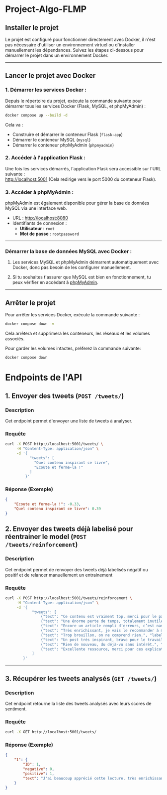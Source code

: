# **Project-Algo-FLMP**

## **Installer le projet**

Le projet est configuré pour fonctionner directement avec Docker, il n'est pas nécessaire d'utiliser un environnement virtuel ou d'installer manuellement les dépendances. Suivez les étapes ci-dessous pour démarrer le projet dans un environnement Docker.

---

## **Lancer le projet avec Docker**

### 1. **Démarrer les services Docker :**

Depuis le répertoire du projet, exécute la commande suivante pour démarrer tous les services Docker (Flask, MySQL, et phpMyAdmin) :

```sh
docker compose up --build -d
```

Cela va :

-   Construire et démarrer le conteneur Flask (`flask-app`)
-   Démarrer le conteneur MySQL (`mysql`)
-   Démarrer le conteneur phpMyAdmin (`phpmyadmin`)

### 2. **Accéder à l'application Flask :**

Une fois les services démarrés, l'application Flask sera accessible sur l'URL suivante :  
[http://localhost:5001](http://localhost:5001) (Cela redirige vers le port 5000 du conteneur Flask).

### 3. **Accéder à phpMyAdmin :**

phpMyAdmin est également disponible pour gérer la base de données MySQL via une interface web.

-   URL : [http://localhost:8080](http://localhost:8080)
-   Identifiants de connexion :
    -   **Utilisateur** : `root`
    -   **Mot de passe** : `rootpassword`

---

### **Démarrer la base de données MySQL avec Docker :**

1. Les services MySQL et phpMyAdmin démarrent automatiquement avec Docker, donc pas besoin de les configurer manuellement.

2. Si tu souhaites t'assurer que MySQL est bien en fonctionnement, tu peux vérifier en accédant à [phpMyAdmin](http://localhost:8080).

---

## **Arrêter le projet**

Pour arrêter les services Docker, exécute la commande suivante :

```sh
docker compose down -v
```

Cela arrêtera et supprimera les conteneurs, les réseaux et les volumes associés.

Pour garder les volumes intactes, préferez la commande suivante:

```sh
docker compose down
```

# Endpoints de l'API

## 1. Envoyer des tweets (`POST /tweets/`)

### **Description**

Cet endpoint permet d'envoyer une liste de tweets à analyser.

### **Requête**

```sh
curl -X POST http://localhost:5001/tweets/ \
     -H "Content-Type: application/json" \
     -d '{
           "tweets": [
             "Quel contenu inspirant ce livre",
             "Ecoute et ferme-la !"
           ]
         }'
```

### **Réponse (Exemple)**

```json
{
    "Ecoute et ferme-la !": -0.33,
    "Quel contenu inspirant ce livre": 0.39
}
```

## 2. Envoyer des tweets déjà labelisé pour réentrainer le model (`POST /tweets/reinforcement`)

### **Description**

Cet endpoint permet de renvoyer des tweets déjà labelisés négatif ou positif et de relancer manuellement un entrainement

### **Requête**

```sh
curl -X POST http://localhost:5001/tweets/reinforcement \
     -H "Content-Type: application/json" \
     -d '{
            "tweets": [
                {"text": "Ce contenu est vraiment top, merci pour le partage !", "label": 0},
                {"text": "Une énorme perte de temps, totalement inutile.", "label": 1},
                {"text": "Encore un article rempli d’erreurs, c’est navrant.", "label": 1},
                {"text": "Très enrichissant, je vais le recommander à mes collègues.", "label": 0},
                {"text": "Trop brouillon, on ne comprend rien.", "label": 1},
                {"text": "Un post très inspirant, bravo pour le travail !", "label": 0},
                {"text": "Rien de nouveau, du déjà-vu sans intérêt.", "label": 1},
                {"text": "Excellente ressource, merci pour ces explications claires.", "label": 0},
            ]
        }'

```

---

## 3. Récupérer les tweets analysés (`GET /tweets/`)

### **Description**

Cet endpoint retourne la liste des tweets analysés avec leurs scores de sentiment.

### **Requête**

```sh
curl -X GET http://localhost:5001/tweets/
```

### **Réponse (Exemple)**

```json
{
    "1": {
        "ID": 1,
        "negative": 0,
        "positive": 1,
        "text": "J'ai beaucoup apprécié cette lecture, très enrichissante."
    }
}
```
